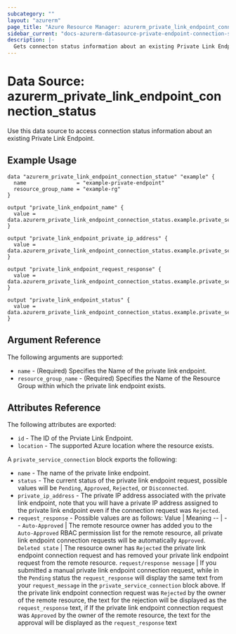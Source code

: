 ```yaml
---
subcategory: ""
layout: "azurerm"
page_title: "Azure Resource Manager: azurerm_private_link_endpoint_connection_status"
sidebar_current: "docs-azurerm-datasource-private-endpoint-connection-status"
description: |-
  Gets connecton status information about an existing Private Link Endpoint
---
```


# Data Source: azurerm_private_link_endpoint_connection_status

Use this data source to access connection status information about an existing Private Link Endpoint.

## Example Usage

```hcl
data "azurerm_private_link_endpoint_connection_statue" "example" {
  name                = "example-private-endpoint"
  resource_group_name = "example-rg"
}

output "private_link_endpoint_name" {
  value = data.azurerm_private_link_endpoint_connection_status.example.private_service_connection.0.name
}

output "private_link_endpoint_private_ip_address" {
  value = data.azurerm_private_link_endpoint_connection_status.example.private_service_connection.0.private_ip_address
}

output "private_link_endpoint_request_response" {
  value = data.azurerm_private_link_endpoint_connection_status.example.private_service_connection.0.request_response
}

output "private_link_endpoint_status" {
  value = data.azurerm_private_link_endpoint_connection_status.example.private_service_connection.0.status
}
```

## Argument Reference

The following arguments are supported:

* `name` - (Required) Specifies the Name of the private link endpoint.
* `resource_group_name` - (Required) Specifies the Name of the Resource Group within which the private link endpoint exists.

## Attributes Reference

The following attributes are exported:

* `id` - The ID of the Prviate Link Endpoint.
* `location` - The supported Azure location where the resource exists.

A `private_service_connection` block exports the following:

* `name` - The name of the private linke endpoint.
* `status` - The current status of the private link endpoint request, possible values will be `Pending`, `Approved`, `Rejected`, or `Disconnected`.
* `private_ip_address` - The private IP address associated with the private link endpoint, note that you will have a private IP address assigned to the private link endpoint even if the connection request was `Rejected`.
* `request_response` - Possible values are as follows:
  Value | Meaning
  -- | --
  `Auto-Approved` | The remote resource owner has added you to the `Auto-Approved` RBAC permission list for the remote resource, all private link endpoint connection requests will be automatically `Approved`.
  `Deleted state` | The resource owner has `Rejected` the private link endpoint connection request and has removed your private link endpoint request from the remote resource.
  `request/response message` | If you submitted a manual private link endpoint connection request, while in the `Pending` status the `request_response` will display the same text from your `request_message` in the `private_service_connection` block above. If the private link endpoint connection request was `Rejected` by the owner of the remote resource, the text for the rejection will be displayed as the `request_response` text, if If the private link endpoint connection request was `Approved` by the owner of the remote resource, the text for the approval will be displayed as the `request_response` text
